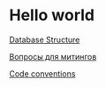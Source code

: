 # Hello world

[Database Structure](https://github.com/merceneryinbox/EpamMarket/blob/master/src/main/resources/Database_structure.md)

[Вопросы для митингов](https://github.com/merceneryinbox/EpamMarket/issues/3)

[Code conventions]()

